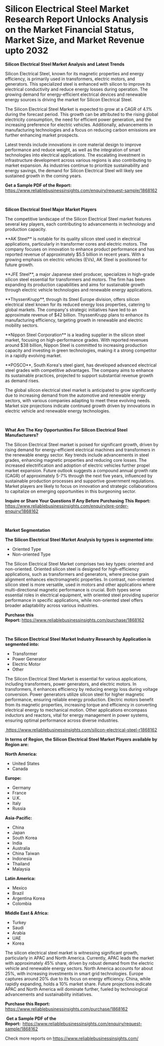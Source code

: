 <p><h1>Silicon Electrical Steel Market Research Report Unlocks Analysis on the Market Financial Status, Market Size, and Market Revenue upto 2032</h1></p><p><strong>Silicon Electrical Steel Market Analysis and Latest Trends</strong></p>
<p><p>Silicon Electrical Steel, known for its magnetic properties and energy efficiency, is primarily used in transformers, electric motors, and generators. This specialized steel is enhanced with silicon to improve its electrical conductivity and reduce energy losses during operation. The growing demand for energy-efficient electrical devices and renewable energy sources is driving the market for Silicon Electrical Steel.</p><p>The Silicon Electrical Steel Market is expected to grow at a CAGR of 4.1% during the forecast period. This growth can be attributed to the rising global electricity consumption, the need for efficient power generation, and the increasing preference for electric vehicles. Additionally, advancements in manufacturing technologies and a focus on reducing carbon emissions are further enhancing market prospects. </p><p>Latest trends include innovations in core material design to improve performance and reduce weight, as well as the integration of smart technologies into electrical applications. The escalating investment in infrastructure development across various regions is also contributing to market expansion. As industries continue to prioritize sustainability and energy savings, the demand for Silicon Electrical Steel will likely see sustained growth in the coming years.</p></p>
<p><strong>Get a Sample PDF of the Report:&nbsp;</strong> <a href="https://www.reliablebusinessinsights.com/enquiry/request-sample/1868162?utm_campaign=2313&utm_medium=2&utm_source=Github&utm_content=ia&utm_term=01042025&utm_id=silicon-electrical-steel">https://www.reliablebusinessinsights.com/enquiry/request-sample/1868162</a></p>
<p>&nbsp;</p>
<p><strong>Silicon Electrical Steel Major Market Players</strong></p>
<p><p>The competitive landscape of the Silicon Electrical Steel market features several key players, each contributing to advancements in technology and production capacity.</p><p>**AK Steel** is notable for its quality silicon steel used in electrical applications, particularly in transformer cores and electric motors. The company focuses on innovation to enhance product performance and has reported revenue of approximately $5.5 billion in recent years. With a growing emphasis on electric vehicles (EVs), AK Steel is positioned for future growth.</p><p>**JFE Steel**, a major Japanese steel producer, specializes in high-grade silicon steel essential for transformers and motors. The firm has been expanding its production capabilities and aims for sustainable growth through electric vehicle technologies and renewable energy applications.</p><p>**ThyssenKrupp**, through its Steel Europe division, offers silicon electrical steel known for its reduced energy loss properties, catering to global markets. The company's strategic initiatives have led to an approximate revenue of $42 billion. ThyssenKrupp plans to enhance its manufacturing efficiency, targeting growth in renewable and electric mobility sectors.</p><p>**Nippon Steel Corporation** is a leading supplier in the silicon steel market, focusing on high-performance grades. With reported revenues around $38 billion, Nippon Steel is committed to increasing production capacity and investing in green technologies, making it a strong competitor in a rapidly evolving market.</p><p>**POSCO**, South Korea's steel giant, has developed advanced electrical steel grades with competitive advantages. The company aims to enhance its sustainable practices, projected to support substantial revenue growth as demand rises.</p><p>The global silicon electrical steel market is anticipated to grow significantly due to increasing demand from the automotive and renewable energy sectors, with various companies adapting to meet these evolving needs. Market size projections indicate continued growth driven by innovations in electric vehicle and renewable energy technologies.</p></p>
<p>&nbsp;</p>
<p><strong>What Are The Key Opportunities For Silicon Electrical Steel Manufacturers?</strong></p>
<p><p>The Silicon Electrical Steel market is poised for significant growth, driven by rising demand for energy-efficient electrical machines and transformers in the renewable energy sector. Key trends include advancements in steel grades, enhancing magnetic properties and reducing core losses. The increased electrification and adoption of electric vehicles further propel market expansion. Future outlook suggests a compound annual growth rate (CAGR) of approximately 5-7% through the next five years, influenced by sustainable production processes and supportive government regulations. Market players are likely to focus on innovation and strategic collaborations to capitalize on emerging opportunities in this burgeoning sector.</p></p>
<p><strong>Inquire or Share Your Questions If Any Before Purchasing This Report:</strong> <a href="https://www.reliablebusinessinsights.com/enquiry/pre-order-enquiry/1868162?utm_campaign=2313&utm_medium=2&utm_source=Github&utm_content=ia&utm_term=01042025&utm_id=silicon-electrical-steel">https://www.reliablebusinessinsights.com/enquiry/pre-order-enquiry/1868162</a></p>
<p>&nbsp;</p>
<p><strong>Market Segmentation</strong></p>
<p><strong>The Silicon Electrical Steel Market Analysis by types is segmented into:</strong></p>
<p><ul><li>Oriented Type</li><li>Non-oriented Type</li></ul></p>
<p><p>The Silicon Electrical Steel Market comprises two key types: oriented and non-oriented. Oriented silicon steel is designed for high-efficiency applications, such as transformers and generators, where precise grain alignment enhances electromagnetic properties. In contrast, non-oriented silicon steel is more versatile, used in motors and other applications where multi-directional magnetic performance is crucial. Both types serve essential roles in electrical equipment, with oriented steel providing superior performance in specific applications, while non-oriented steel offers broader adaptability across various industries.</p></p>
<p><strong>Purchase this Report:&nbsp;</strong><a href="https://www.reliablebusinessinsights.com/purchase/1868162?utm_campaign=2313&utm_medium=2&utm_source=Github&utm_content=ia&utm_term=01042025&utm_id=silicon-electrical-steel">https://www.reliablebusinessinsights.com/purchase/1868162</a></p>
<p>&nbsp;</p>
<p><strong>The Silicon Electrical Steel Market Industry Research by Application is segmented into:</strong></p>
<p><ul><li>Transformer</li><li>Power Generator</li><li>Electric Motor</li><li>Other</li></ul></p>
<p><p>The Silicon Electrical Steel Market is essential for various applications, including transformers, power generators, and electric motors. In transformers, it enhances efficiency by reducing energy loss during voltage conversion. Power generators utilize silicon steel for higher magnetic performance, ensuring reliable energy production. Electric motors benefit from its magnetic properties, increasing torque and efficiency in converting electrical energy to mechanical motion. Other applications encompass inductors and reactors, vital for energy management in power systems, ensuring optimal performance across diverse industries.</p></p>
<p><a href="https://www.reliablebusinessinsights.com/silicon-electrical-steel-r1868162?utm_campaign=2313&utm_medium=2&utm_source=Github&utm_content=ia&utm_term=01042025&utm_id=silicon-electrical-steel">&nbsp;https://www.reliablebusinessinsights.com/silicon-electrical-steel-r1868162</a></p>
<p><strong>In terms of Region, the Silicon Electrical Steel Market Players available by Region are:</strong></p>
<p>
    <p> <strong> North America: </strong>
        <ul>
            <li>United States</li>
            <li>Canada</li>
        </ul>
        </p> 
    <p> <strong> Europe: </strong>
        <ul>
            <li>Germany</li>
            <li>France</li>
            <li>U.K.</li>
            <li>Italy</li>
            <li>Russia</li>
        </ul>
        </p> 
    <p> <strong> Asia-Pacific: </strong>
        <ul>
            <li>China</li>
            <li>Japan</li>
            <li>South Korea</li>
            <li>India</li>
            <li>Australia</li>
            <li>China Taiwan</li>
            <li>Indonesia</li>
            <li>Thailand</li>
            <li>Malaysia</li>
        </ul>
        </p> 
    <p> <strong> Latin America: </strong>
        <ul>
            <li>Mexico</li>
            <li>Brazil</li>
            <li>Argentina Korea</li>
            <li>Colombia</li>
        </ul>
        </p> 
    <p> <strong> Middle East & Africa: </strong>
        <ul>
            <li>Turkey</li>
            <li>Saudi</li>
            <li>Arabia</li>
            <li>UAE</li>
            <li>Korea</li>
        </ul>
    </p>
    </p>
<p><p>The silicon electrical steel market is witnessing significant growth, particularly in APAC and North America. Currently, APAC leads the market with approximately 45% share, driven by robust demand from the electric vehicle and renewable energy sectors. North America accounts for about 25%, with increasing investments in smart grid technologies. Europe captures around 20% due to its focus on energy efficiency. China, while rapidly expanding, holds a 10% market share. Future projections indicate APAC and North America will dominate further, fueled by technological advancements and sustainability initiatives.</p></p>
<p><strong>Purchase this Report: </strong><a href="https://www.reliablebusinessinsights.com/purchase/1868162?utm_campaign=2313&utm_medium=2&utm_source=Github&utm_content=ia&utm_term=01042025&utm_id=silicon-electrical-steel">https://www.reliablebusinessinsights.com/purchase/1868162</a></p>
<p>&nbsp;<strong>Get a Sample PDF of the Report:&nbsp;&nbsp;</strong><a href="https://www.reliablebusinessinsights.com/enquiry/request-sample/1868162?utm_campaign=2313&utm_medium=2&utm_source=Github&utm_content=ia&utm_term=01042025&utm_id=silicon-electrical-steel">https://www.reliablebusinessinsights.com/enquiry/request-sample/1868162</a></p>
<p><strong></strong></p>
<p>Check more reports on <a href="https://www.reliablebusinessinsights.com/?utm_campaign=2313&utm_medium=2&utm_source=Github&utm_content=ia&utm_term=01042025&utm_id=silicon-electrical-steel">https://www.reliablebusinessinsights.com/</a></p>